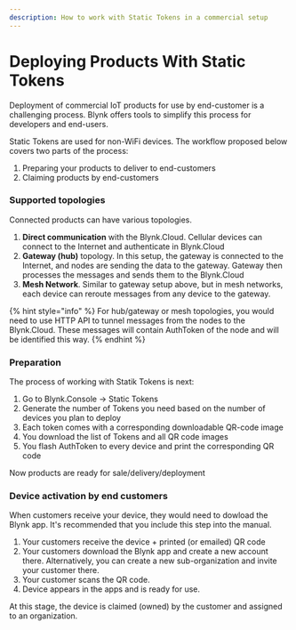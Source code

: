 ```yaml
---
description: How to work with Static Tokens in a commercial setup
---
```


# Deploying Products With Static Tokens

Deployment of commercial IoT products for use by end-customer is a challenging process. Blynk offers tools to simplify this process for developers and end-users. 

Static Tokens are used for non-WiFi devices. The workflow proposed below covers two parts of the process:

1. Preparing your products to deliver to end-customers
2. Claiming products by end-customers



### Supported topologies

Connected products can have various topologies.

1. **Direct communication** with the Blynk.Cloud. Cellular devices can connect to the Internet and authenticate in Blynk.Cloud
2. **Gateway \(hub\)** topology. In this setup, the gateway is connected to the Internet, and nodes are sending the data to the gateway. Gateway then processes the messages and sends them to the Blynk.Cloud
3. **Mesh Network**. Similar to gateway setup above, but in mesh networks, each device can reroute messages from any device to the gateway. 

{% hint style="info" %}
For hub/gateway or mesh topologies, you would need to use HTTP API to tunnel messages from the nodes to the Blynk.Cloud. These messages will contain AuthToken of the node and will be identified this way.
{% endhint %}

### 

### Preparation 

The process of working with Statik Tokens is next:

1. Go to Blynk.Console → Static Tokens
2. Generate the number of Tokens you need based on the number of devices you plan to deploy
3. Each token comes with a corresponding downloadable QR-code image
4. You download the list of Tokens and all QR code images 
5. You flash AuthToken to every device and print the corresponding QR code

Now products are ready for sale/delivery/deployment

### 

### Device activation by end customers

When customers receive your device, they would need to dowload the Blynk app. It's recommended that you include this step into the manual. 

1. Your customers receive the device + printed \(or emailed\) QR code
2. Your customers download the Blynk app and create a new account there. Alternatively, you can create a new sub-organization and invite your customer there. 
3. Your customer scans the QR code. 
4. Device appears in the apps and is ready for use.

At this stage, the device is claimed \(owned\) by the customer and assigned to an organization.



